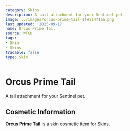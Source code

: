 ```yaml
---
category: Skins
description: A tail attachment for your Sentinel pet.
image: ../images/orcus-prime-tail-1fe81471aa.png
last_updated: '2025-09-17'
name: Orcus Prime Tail
source: WFCD
tags:
- Skin
- Skins
tradable: false
type: Skin
---
```


# Orcus Prime Tail

A tail attachment for your Sentinel pet.

## Cosmetic Information

**Orcus Prime Tail** is a skin cosmetic item for Skins.

